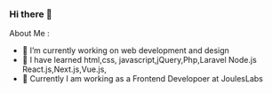 ### Hi there 👋

About Me :

- 🔭 I’m currently working on web development and design
- 🌱 I have learned html,css, javascript,jQuery,Php,Laravel Node.js React.js,Next.js,Vue.js,
- 👯 Currently I am working as a Frontend Developoer at JoulesLabs




